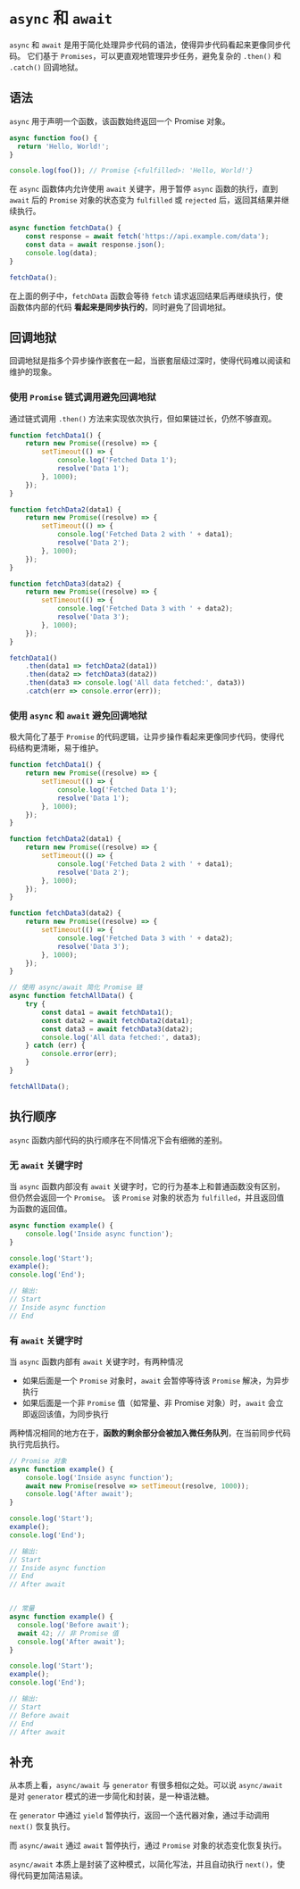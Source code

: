 # `async` 和 `await`
`async` 和 `await` 是用于简化处理异步代码的语法，使得异步代码看起来更像同步代码。
它们基于 `Promises`，可以更直观地管理异步任务，避免复杂的 `.then()` 和 `.catch()` 回调地狱。

## 语法
`async` 用于声明一个函数，该函数始终返回一个 Promise 对象。
```js
async function foo() {
  return 'Hello, World!';
}

console.log(foo()); // Promise {<fulfilled>: 'Hello, World!'}
```

在 `async` 函数体内允许使用 `await` 关键字，用于暂停 `async` 函数的执行，直到 `await` 后的 `Promise` 对象的状态变为 `fulfilled` 或 `rejected` 后，返回其结果并继续执行。
```js
async function fetchData() {
    const response = await fetch('https://api.example.com/data');
    const data = await response.json();
    console.log(data);
}

fetchData();
```
在上面的例子中，`fetchData` 函数会等待 `fetch` 请求返回结果后再继续执行，使函数体内部的代码 **看起来是同步执行的**，同时避免了回调地狱。

## 回调地狱
回调地狱是指多个异步操作嵌套在一起，当嵌套层级过深时，使得代码难以阅读和维护的现象。

### 使用 `Promise` 链式调用避免回调地狱
通过链式调用 `.then()` 方法来实现依次执行，但如果链过长，仍然不够直观。
```js
function fetchData1() {
    return new Promise((resolve) => {
        setTimeout(() => {
            console.log('Fetched Data 1');
            resolve('Data 1');
        }, 1000);
    });
}

function fetchData2(data1) {
    return new Promise((resolve) => {
        setTimeout(() => {
            console.log('Fetched Data 2 with ' + data1);
            resolve('Data 2');
        }, 1000);
    });
}

function fetchData3(data2) {
    return new Promise((resolve) => {
        setTimeout(() => {
            console.log('Fetched Data 3 with ' + data2);
            resolve('Data 3');
        }, 1000);
    });
}

fetchData1()
    .then(data1 => fetchData2(data1))
    .then(data2 => fetchData3(data2))
    .then(data3 => console.log('All data fetched:', data3))
    .catch(err => console.error(err));
```

### 使用 `async` 和 `await` 避免回调地狱
极大简化了基于 `Promise` 的代码逻辑，让异步操作看起来更像同步代码，使得代码结构更清晰，易于维护。
```js
function fetchData1() {
    return new Promise((resolve) => {
        setTimeout(() => {
            console.log('Fetched Data 1');
            resolve('Data 1');
        }, 1000);
    });
}

function fetchData2(data1) {
    return new Promise((resolve) => {
        setTimeout(() => {
            console.log('Fetched Data 2 with ' + data1);
            resolve('Data 2');
        }, 1000);
    });
}

function fetchData3(data2) {
    return new Promise((resolve) => {
        setTimeout(() => {
            console.log('Fetched Data 3 with ' + data2);
            resolve('Data 3');
        }, 1000);
    });
}

// 使用 async/await 简化 Promise 链
async function fetchAllData() {
    try {
        const data1 = await fetchData1();
        const data2 = await fetchData2(data1);
        const data3 = await fetchData3(data2);
        console.log('All data fetched:', data3);
    } catch (err) {
        console.error(err);
    }
}

fetchAllData();
```

## 执行顺序
`async` 函数内部代码的执行顺序在不同情况下会有细微的差别。

### 无 `await` 关键字时
当 `async` 函数内部没有 `await` 关键字时，它的行为基本上和普通函数没有区别，但仍然会返回一个 `Promise`。
该 `Promise` 对象的状态为 `fulfilled`，并且返回值为函数的返回值。
```js
async function example() {
    console.log('Inside async function');
}

console.log('Start');
example();
console.log('End');

// 输出:
// Start
// Inside async function
// End
```

### 有 `await` 关键字时
当 `async` 函数内部有 `await` 关键字时，有两种情况
- 如果后面是一个 `Promise` 对象时，`await` 会暂停等待该 `Promise` 解决，为异步执行
- 如果后面是一个非 `Promise` 值（如常量、非 Promise 对象）时，`await` 会立即返回该值，为同步执行

两种情况相同的地方在于，**函数的剩余部分会被加入微任务队列**，在当前同步代码执行完后执行。
```js
// Promise 对象
async function example() {
    console.log('Inside async function');
    await new Promise(resolve => setTimeout(resolve, 1000));
    console.log('After await');
}

console.log('Start');
example();
console.log('End');

// 输出:
// Start
// Inside async function
// End
// After await


// 常量
async function example() {
  console.log('Before await');
  await 42; // 非 Promise 值
  console.log('After await');
}

console.log('Start');
example();
console.log('End');

// 输出:
// Start
// Before await
// End
// After await
```

## 补充
从本质上看，`async/await` 与 `generator` 有很多相似之处。可以说 `async/await` 是对 `generator` 模式的进一步简化和封装，是一种语法糖。

在 `generator` 中通过 `yield` 暂停执行，返回一个迭代器对象，通过手动调用 `next()` 恢复执行。

而 `async/await` 通过 `await` 暂停执行，通过 `Promise` 对象的状态变化恢复执行。

`async/await` 本质上是封装了这种模式，以简化写法，并且自动执行 `next()`，使得代码更加简洁易读。
